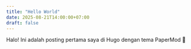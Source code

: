 ```yaml
---
title: "Hello World"
date: 2025-08-21T14:00:00+07:00
draft: false
---
```


Halo! Ini adalah posting pertama saya di Hugo dengan tema PaperMod 🚀
